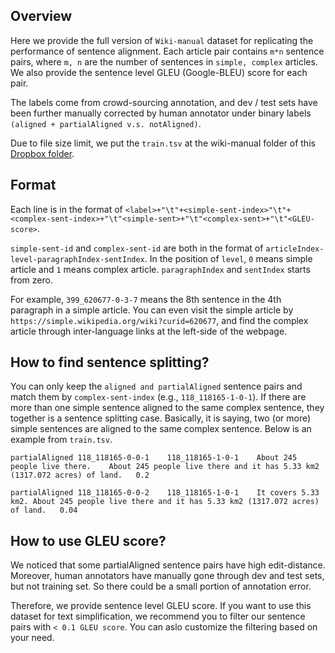 ## Overview
Here we provide the full version of `Wiki-manual` dataset for replicating the performance of sentence alignment. Each article pair contains `m*n` sentence pairs, where `m, n` are the number of sentences in `simple, complex` articles. We also provide the sentence level GLEU (Google-BLEU) score for each pair. 


The labels come from crowd-sourcing annotation, and dev / test sets have been further manually corrected by human annotator under binary labels `(aligned + partialAligned v.s. notAligned)`.

Due to file size limit, we put the `train.tsv` at the wiki-manual folder of this [Dropbox folder](https://www.dropbox.com/sh/ohqaw41v48c7e5p/AADb6_qWCwgHvsCqg121cK9Ma?dl=0).

## Format
Each line is in the format of `<label>+"\t"+<simple-sent-index>"\t"+<complex-sent-index>+"\t"<simple-sent>+"\t"<complex-sent>+"\t"<GLEU-score>`.

`simple-sent-id` and `complex-sent-id` are both in the format of `articleIndex-level-paragraphIndex-sentIndex`. In the position of `level`, `0` means simple article and `1` means complex article. `paragraphIndex` and `sentIndex` starts from zero.

For example, `399_620677-0-3-7` means the 8th sentence in the 4th paragraph in a simple article. You can even visit the simple article by `https://simple.wikipedia.org/wiki?curid=620677`, and find the complex article through inter-language links at the left-side of the webpage. 

## How to find sentence splitting?

You can only keep the `aligned and partialAligned` sentence pairs and match them by `complex-sent-index` (e.g., `118_118165-1-0-1`). If there are more than one simple sentence aligned to the same complex sentence, they together is a sentence splitting case. Basically, it is saying, two (or more) simple sentences are aligned to the same complex sentence. Below is an example from `train.tsv`.

`partialAligned	118_118165-0-0-1	118_118165-1-0-1	About 245 people live there.	About 245 people live there and it has 5.33 km2 (1317.072 acres) of land.	0.2`


`partialAligned	118_118165-0-0-2	118_118165-1-0-1	It covers 5.33 km2.	About 245 people live there and it has 5.33 km2 (1317.072 acres) of land.	0.04`


## How to use GLEU score?

We noticed that some partialAligned sentence pairs have high edit-distance. Moreover, human annotators have manually gone through dev and test sets, but not training set. So there could be a small portion of annotation error. 

Therefore, we provide sentence level GLEU score. If you want to use this dataset for text simplification, we recommend you to filter our sentence pairs with  `< 0.1 GLEU score`. You can aslo customize the filtering based on your need. 


